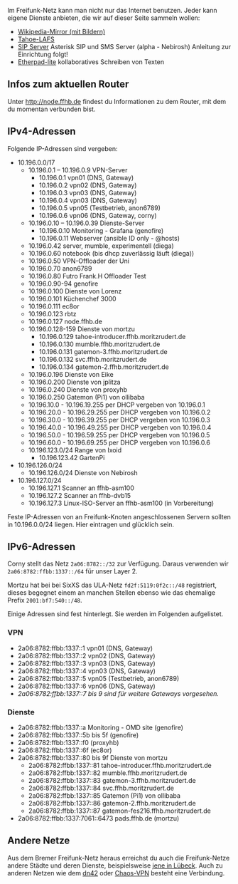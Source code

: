 Im Freifunk-Netz kann man nicht nur das Internet benutzen. Jeder kann eigene Dienste anbieten, die wir auf dieser Seite sammeln wollen:

* [Wikipedia-Mirror (mit Bildern)](http://wikipedia.ffhb.de)
* [Tahoe-LAFS](/Dienste/Tahoe-LAFS)
* [SIP Server](http://sip.ffhb.de/web/) Asterisk SIP und SMS Server (alpha - Nebirosh) Anleitung zur Einrichtung folgt!
* [Etherpad-lite](http://pads.ffhb.de/) kollaboratives Schreiben von Texten

## Infos zum aktuellen Router
Unter http://node.ffhb.de findest du Informationen zu dem Router, mit dem du momentan verbunden bist.

## IPv4-Adressen
Folgende IP-Adressen sind vergeben:

* 10.196.0.0/17
    * 10.196.0.1 – 10.196.0.9 VPN-Server
      * 10.196.0.1 vpn01 (DNS, Gateway)
      * 10.196.0.2 vpn02 (DNS, Gateway)
      * 10.196.0.3 vpn03 (DNS, Gateway)
      * 10.196.0.4 vpn03 (DNS, Gateway)
      * 10.196.0.5 vpn05 (Testbetrieb, anon6789)
      * 10.196.0.6 vpn06 (DNS, Gateway, corny)
    * 10.196.0.10 – 10.196.0.39 Dienste-Server
      * 10.196.0.10 Monitoring - Grafana (genofire)
      * 10.196.0.11 Webserver (ansible ID only - @hosts)
    * 10.196.0.42 server, mumble, experimentell (diega)
    * 10.196.0.60 notebook (bis dhcp zuverlässig läuft (diega))
    * 10.196.0.50 VPN-Offloader der Uni
    * 10.196.0.70 anon6789
    * 10.196.0.80 Futro Frank.H Offloader Test
    * 10.196.0.90-94 genofire
    * 10.196.0.100 Dienste von Lorenz
    * 10.196.0.101 Küchenchef 3000
    * 10.196.0.111 ec8or
    * 10.196.0.123 rbtz 
    * 10.196.0.127 node.ffhb.de
    * 10.196.0.128-159 Dienste von mortzu
      * 10.196.0.129 tahoe-introducer.ffhb.moritzrudert.de
      * 10.196.0.130 mumble.ffhb.moritzrudert.de
      * 10.196.0.131 gatemon-3.ffhb.moritzrudert.de
      * 10.196.0.132 svc.ffhb.moritzrudert.de
      * 10.196.0.134 gatemon-2.ffhb.moritzrudert.de
    * 10.196.0.196 Dienste von Eike
    * 10.196.0.200 Dienste von jplitza
    * 10.196.0.240 Dienste von proxyhb
    * 10.196.0.250 Gatemon (Pi1) von ollibaba
    * 10.196.10.0 - 10.196.19.255 per DHCP vergeben von 10.196.0.1
    * 10.196.20.0 - 10.196.29.255 per DHCP vergeben von 10.196.0.2
    * 10.196.30.0 - 10.196.39.255 per DHCP vergeben von 10.196.0.3
    * 10.196.40.0 - 10.196.49.255 per DHCP vergeben von 10.196.0.4
    * 10.196.50.0 - 10.196.59.255 per DHCP vergeben von 10.196.0.5
    * 10.196.60.0 - 10.196.69.255 per DHCP vergeben von 10.196.0.6
  * 10.196.123.0/24 Range von Ixoid
    * 10.196.123.42 GartenPi
* 10.196.126.0/24
  * 10.196.126.0/24 Dienste von Nebirosh
* 10.196.127.0/24
  * 10.196.127.1 Scanner an ffhb-asm100
  * 10.196.127.2 Scanner an ffhb-dvb15
  * 10.196.127.3 Linux-ISO-Server an ffhb-asm100 (in Vorbereitung)

Feste IP-Adressen von an Freifunk-Knoten angeschlossenen Servern sollten in 10.196.0.0/24 liegen. Hier eintragen und glücklich sein.

## IPv6-Adressen
Corny stellt das Netz `2a06:8782::/32` zur Verfügung.
Daraus verwenden wir `2a06:8782:ffbb:1337::/64` für unser Layer 2.

Mortzu hat bei bei SixXS das ULA-Netz `fd2f:5119:0f2c::/48` registriert, dieses begegnet einem an manchen Stellen ebenso wie das ehemalige Prefix `2001:bf7:540::/48`.

Einige Adressen sind fest hinterlegt. Sie werden im Folgenden aufgelistet.

### VPN
  * 2a06:8782:ffbb:1337::1 vpn01 (DNS, Gateway)
  * 2a06:8782:ffbb:1337::2 vpn02 (DNS, Gateway)
  * 2a06:8782:ffbb:1337::3 vpn03 (DNS, Gateway)
  * 2a06:8782:ffbb:1337::4 vpn03 (DNS, Gateway)
  * 2a06:8782:ffbb:1337::5 vpn05 (Testbetrieb, anon6789)
  * 2a06:8782:ffbb:1337::6 vpn06 (DNS, Gateway)
  * *2a06:8782:ffbb:1337::7 bis 9 sind für weitere Gateways vorgesehen.*

### Dienste
  * 2a06:8782:ffbb:1337::a Monitoring - OMD site (genofire)
  * 2a06:8782:ffbb:1337::5b bis 5f (genofire)
  * 2a06:8782:ffbb:1337::f0 (proxyhb)
  * 2a06:8782:ffbb:1337::6f (ec8or)
  * 2a06:8782:ffbb:1337::80 bis 9f Dienste von mortzu
    * 2a06:8782:ffbb:1337::81 tahoe-introducer.ffhb.moritzrudert.de
    * 2a06:8782:ffbb:1337::82 mumble.ffhb.moritzrudert.de
    * 2a06:8782:ffbb:1337::83 gatemon-3.ffhb.moritzrudert.de
    * 2a06:8782:ffbb:1337::84 svc.ffhb.moritzrudert.de
    * 2a06:8782:ffbb:1337::85 Gatemon (Pi1) von ollibaba
    * 2a06:8782:ffbb:1337::86 gatemon-2.ffhb.moritzrudert.de
    * 2a06:8782:ffbb:1337::87 gatemon-fes216.ffhb.moritzrudert.de
  * 2a06:8782:ffbb:1337:7061::6473 pads.ffhb.de (mortzu)

## Andere Netze
Aus dem Bremer Freifunk-Netz heraus erreichst du auch die Freifunk-Netze andere Städte und deren Dienste, beispielsweise [jene in Lübeck](http://luebeck.freifunk.net/wiki/Freifunk-verwenden). Auch zu anderen Netzen wie dem [dn42](http://dn42.net) oder [Chaos-VPN](http://wiki.hamburg.ccc.de/index.php/ChaosVPN) besteht eine Verbindung.
